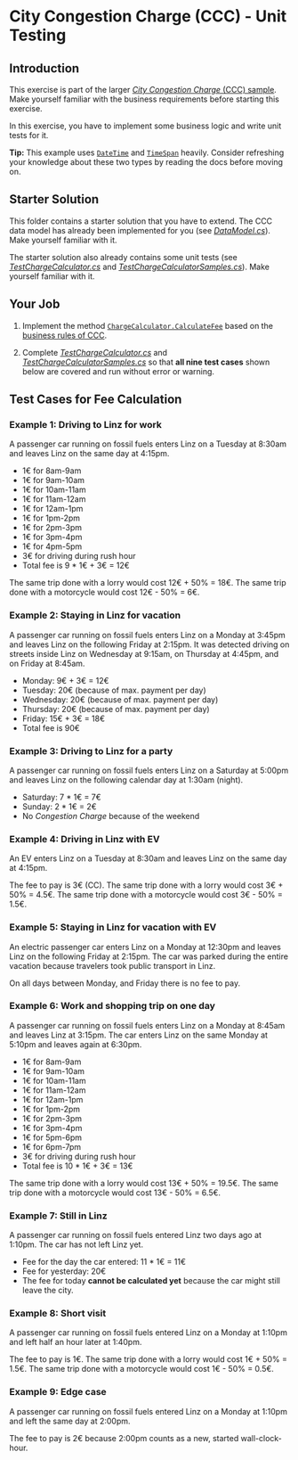 # City Congestion Charge (CCC) - Unit Testing

## Introduction

This exercise is part of the larger [*City Congestion Charge* (CCC) sample](..). Make yourself familiar with the business requirements before starting this exercise.

In this exercise, you have to implement some business logic and write unit tests for it.

**Tip:** This example uses [`DateTime`](https://docs.microsoft.com/en-us/dotnet/api/system.datetime) and [`TimeSpan`](https://docs.microsoft.com/en-us/dotnet/api/system.timespan) heavily. Consider refreshing your knowledge about these two types by reading the docs before moving on.

## Starter Solution

This folder contains a starter solution that you have to extend. The CCC data model has already been implemented for you (see [*DataModel.cs*](../starter/CityCongestionCharge.Data/DataModel.cs)). Make yourself familiar with it.

The starter solution also already contains some unit tests (see [*TestChargeCalculator.cs*](../starter/CityCongestionCharge.Data.Tests/TestChargeCalculator.cs) and [*TestChargeCalculatorSamples.cs*](../starter/CityCongestionCharge.Data.Tests/TestChargeCalculatorSamples.cs)). Make yourself familiar with it.

## Your Job

1. Implement the method [`ChargeCalculator.CalculateFee`](../starter/CityCongestionCharge.Data/ChargeCalculator.cs) based on the [business rules of CCC](../readme.md).

2. Complete [*TestChargeCalculator.cs*](../starter/CityCongestionCharge.Data.Tests/TestChargeCalculator.cs) and [*TestChargeCalculatorSamples.cs*](../starter/CityCongestionCharge.Data.Tests/TestChargeCalculatorSamples.cs) so that **all nine test cases** shown below are covered and run without error or warning.

## Test Cases for Fee Calculation

### Example 1: Driving to Linz for work

A passenger car running on fossil fuels enters Linz on a Tuesday at 8:30am and leaves Linz on the same day at 4:15pm.

* 1€ for 8am-9am
* 1€ for 9am-10am
* 1€ for 10am-11am
* 1€ for 11am-12am
* 1€ for 12am-1pm
* 1€ for 1pm-2pm
* 1€ for 2pm-3pm
* 1€ for 3pm-4pm
* 1€ for 4pm-5pm
* 3€ for driving during rush hour
* Total fee is 9 * 1€ + 3€ = 12€

The same trip done with a lorry would cost 12€ + 50% = 18€. The same trip done with a motorcycle would cost 12€ - 50% = 6€.

### Example 2: Staying in Linz for vacation

A passenger car running on fossil fuels enters Linz on a Monday at 3:45pm and leaves Linz on the following Friday at 2:15pm. It was detected driving on streets inside Linz on Wednesday at 9:15am, on Thursday at 4:45pm, and on Friday at 8:45am.

* Monday: 9€ + 3€ = 12€
* Tuesday: 20€ (because of max. payment per day)
* Wednesday: 20€ (because of max. payment per day)
* Thursday: 20€ (because of max. payment per day)
* Friday: 15€ + 3€ = 18€
* Total fee is 90€

### Example 3: Driving to Linz for a party

A passenger car running on fossil fuels enters Linz on a Saturday at 5:00pm and leaves Linz on the following calendar day at 1:30am (night).

* Saturday: 7 * 1€ = 7€
* Sunday: 2 * 1€ = 2€
* No *Congestion Charge* because of the weekend

### Example 4: Driving in Linz with EV

An EV enters Linz on a Tuesday at 8:30am and leaves Linz on the same day at 4:15pm.

The fee to pay is 3€ (CC). The same trip done with a lorry would cost 3€ + 50% = 4.5€. The same trip done with a motorcycle would cost 3€ - 50% = 1.5€.

### Example 5: Staying in Linz for vacation with EV

An electric passenger car enters Linz on a Monday at 12:30pm and leaves Linz on the following Friday at 2:15pm. The car was parked during the entire vacation because travelers took public transport in Linz.

On all days between Monday, and Friday there is no fee to pay.

### Example 6: Work and shopping trip on one day

A passenger car running on fossil fuels enters Linz on a Monday at 8:45am and leaves Linz at 3:15pm. The car enters Linz on the same Monday at 5:10pm and leaves again at 6:30pm.

* 1€ for 8am-9am
* 1€ for 9am-10am
* 1€ for 10am-11am
* 1€ for 11am-12am
* 1€ for 12am-1pm
* 1€ for 1pm-2pm
* 1€ for 2pm-3pm
* 1€ for 3pm-4pm
* 1€ for 5pm-6pm
* 1€ for 6pm-7pm
* 3€ for driving during rush hour
* Total fee is 10 * 1€ + 3€ = 13€

The same trip done with a lorry would cost 13€ + 50% = 19.5€. The same trip done with a motorcycle would cost 13€ - 50% = 6.5€.

### Example 7: Still in Linz

A passenger car running on fossil fuels entered Linz two days ago at 1:10pm. The car has not left Linz yet.

* Fee for the day the car entered: 11 * 1€ = 11€
* Fee for yesterday: 20€
* The fee for today **cannot be calculated yet** because the car might still leave the city.

### Example 8: Short visit

A passenger car running on fossil fuels entered Linz on a Monday at 1:10pm and left half an hour later at 1:40pm.

The fee to pay is 1€. The same trip done with a lorry would cost 1€ + 50% = 1.5€. The same trip done with a motorcycle would cost 1€ - 50% = 0.5€.

### Example 9: Edge case

A passenger car running on fossil fuels entered Linz on a Monday at 1:10pm and left the same day at 2:00pm.

The fee to pay is 2€ because 2:00pm counts as a new, started wall-clock-hour.
